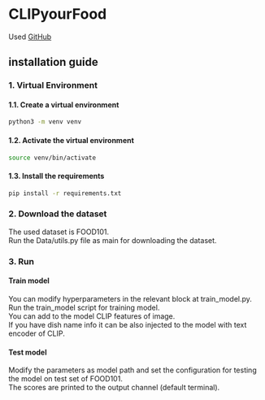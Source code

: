 # CLIPyourFood
Used
[GitHub](https://youtu.be/i8Cnas7QrMc)

## installation guide
### 1. Virtual Environment
#### 1.1. Create a virtual environment
```bash
python3 -m venv venv
```
#### 1.2. Activate the virtual environment
```bash
source venv/bin/activate
```
#### 1.3. Install the requirements
```bash
pip install -r requirements.txt
```
### 2. Download the dataset
The used dataset is FOOD101.<br />
Run the Data/utils.py file as main for downloading the dataset.

### 3. Run
#### Train model
You can modify hyperparameters in the relevant block at train_model.py. <br />
Run the train_model script for training model. <br />
You can add to the model CLIP features of image. <br />
If you have dish name info it can be also injected to the model with text encoder of CLIP.<br />
#### Test model
Modify the parameters as model path and set the configuration 
for testing the model on test set of FOOD101.<br />
The scores are printed to the output channel (default terminal).
